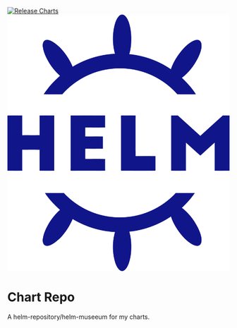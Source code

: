 [![Release Charts](https://github.com/arch-err/charts/actions/workflows/release-charts.yml/badge.svg)](https://github.com/arch-err/charts/actions/workflows/release-charts.yml)
![logo](assets/logo.png)
# Chart Repo
A helm-repository/helm-museeum for my charts.
